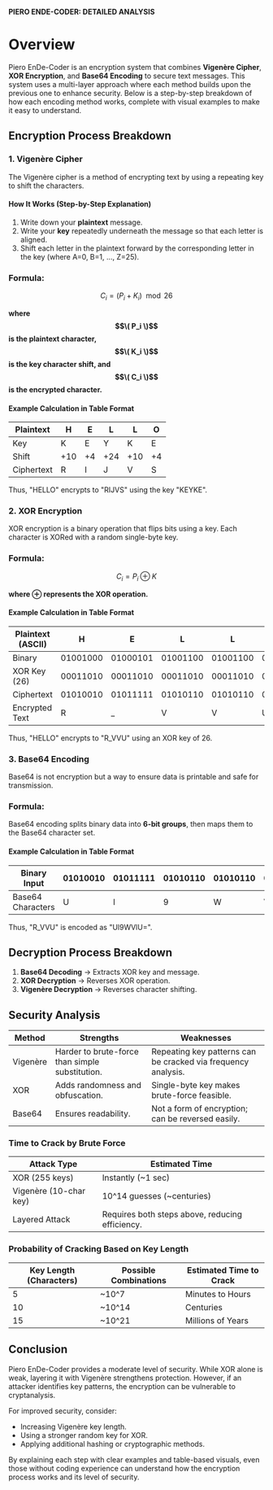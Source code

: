 **PIERO ENDE-CODER: DETAILED ANALYSIS**

# Overview
Piero EnDe-Coder is an encryption system that combines **Vigenère Cipher**, **XOR Encryption**, and **Base64 Encoding** to secure text messages. This system uses a multi-layer approach where each method builds upon the previous one to enhance security. Below is a step-by-step breakdown of how each encoding method works, complete with visual examples to make it easy to understand.

## Encryption Process Breakdown

### **1. Vigenère Cipher**
The Vigenère cipher is a method of encrypting text by using a repeating key to shift the characters.

#### **How It Works (Step-by-Step Explanation)**
1. Write down your **plaintext** message.
2. Write your **key** repeatedly underneath the message so that each letter is aligned.
3. Shift each letter in the plaintext forward by the corresponding letter in the key (where A=0, B=1, ..., Z=25).

### **Formula:**
$$
C_i = (P_i + K_i) \mod 26
$$

**where $$\( P_i \)$$  is the plaintext character, $$\( K_i \)$$ is the key character shift, and $$\( C_i \)$$ is the encrypted character.**

#### **Example Calculation in Table Format**
| Plaintext  | H  | E  | L  | L  | O  |
|-----------|----|----|----|----|----|
| Key       | K  | E  | Y  | K  | E  |
| Shift     | +10| +4 | +24| +10| +4 |
| Ciphertext| R  | I  | J  | V  | S  |

Thus, "HELLO" encrypts to "RIJVS" using the key "KEYKE".

### **2. XOR Encryption**
XOR encryption is a binary operation that flips bits using a key. Each character is XORed with a random single-byte key.

### **Formula:**
$$
C_i = P_i \oplus K
$$

**where $\oplus$ represents the XOR operation.**



#### **Example Calculation in Table Format**
| Plaintext (ASCII) | H    | E    | L    | L    | O    |
|------------------|------|------|------|------|------|
| Binary          | 01001000 | 01000101 | 01001100 | 01001100 | 01001111 |
| XOR Key (26)   | 00011010 | 00011010 | 00011010 | 00011010 | 00011010 |
| Ciphertext     | 01010010 | 01011111 | 01010110 | 01010110 | 01010101 |
| Encrypted Text | R    | _    | V    | V    | U    |

Thus, "HELLO" encrypts to "R_VVU" using an XOR key of 26.

### **3. Base64 Encoding**
Base64 is not encryption but a way to ensure data is printable and safe for transmission.

### **Formula:**
Base64 encoding splits binary data into **6-bit groups**, then maps them to the Base64 character set.

#### **Example Calculation in Table Format**
| Binary Input        | 01010010 | 01011111 | 01010110 | 01010110 | 01010101 |
|--------------------|----------|----------|----------|----------|----------|
| Base64 Characters | U        | l        | 9        | W        | VlU=     |

Thus, "R_VVU" is encoded as "Ul9WVlU=".

## Decryption Process Breakdown
1. **Base64 Decoding** → Extracts XOR key and message.
2. **XOR Decryption** → Reverses XOR operation.
3. **Vigenère Decryption** → Reverses character shifting.

## Security Analysis
| Method        | Strengths                                              | Weaknesses                                           |
|--------------|------------------------------------------------------|-----------------------------------------------------|
| Vigenère     | Harder to brute-force than simple substitution.       | Repeating key patterns can be cracked via frequency analysis. |
| XOR          | Adds randomness and obfuscation.                      | Single-byte key makes brute-force feasible.       |
| Base64       | Ensures readability.                                  | Not a form of encryption; can be reversed easily. |

### **Time to Crack by Brute Force**
| Attack Type        | Estimated Time |
|-------------------|---------------|
| XOR (255 keys)   | Instantly (~1 sec) |
| Vigenère (10-char key) | 10^14 guesses (~centuries) |
| Layered Attack   | Requires both steps above, reducing efficiency. |

### **Probability of Cracking Based on Key Length**
| Key Length (Characters) | Possible Combinations | Estimated Time to Crack |
|------------------------|----------------------|-----------------------|
| 5                      | ~10^7                | Minutes to Hours       |
| 10                     | ~10^14               | Centuries              |
| 15                     | ~10^21               | Millions of Years      |

## Conclusion
Piero EnDe-Coder provides a moderate level of security. While XOR alone is weak, layering it with Vigenère strengthens protection. However, if an attacker identifies key patterns, the encryption can be vulnerable to cryptanalysis.

For improved security, consider:
- Increasing Vigenère key length.
- Using a stronger random key for XOR.
- Applying additional hashing or cryptographic methods.

By explaining each step with clear examples and table-based visuals, even those without coding experience can understand how the encryption process works and its level of security.

